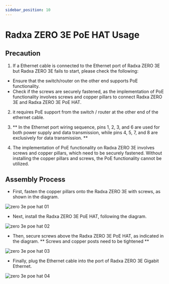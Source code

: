 ```yaml
---
sidebar_position: 10
---
```


# Radxa ZERO 3E PoE HAT Usage

## Precaution

1. If a Ethernet cable is connected to the Ethernet port of Radxa ZERO 3E but Radxa ZERO 3E fails to start, please check the following:

- Ensure that the switch/router on the other end supports PoE functionality.
- Check if the screws are securely fastened, as the implementation of PoE functionality involves screws and copper pillars to connect Radxa ZERO 3E and Radxa ZERO 3E PoE HAT.

2. it requires PoE support from the switch / router at the other end of the ethernet cable.

3. ** In the Ethernet port wiring sequence, pins 1, 2, 3, and 6 are used for both power supply and data transmission, while pins 4, 5, 7, and 8 are exclusively for data transmission. **

4. The implementation of PoE functionality on Radxa ZERO 3E involves screws and copper pillars, which need to be securely fastened. Without installing the copper pillars and screws, the PoE functionality cannot be utilized.

## Assembly Process

- First, fasten the copper pillars onto the Radxa ZERO 3E with screws, as shown in the diagram.

![zero 3e poe hat 01](/img/zero/zero3/zero_3e_poe_hat_01.webp)

- Next, install the Radxa ZERO 3E PoE HAT, following the diagram.

![zero 3e poe hat 02](/img/zero/zero3/zero_3e_poe_hat_02.webp)

- Then, secure screws above the Radxa ZERO 3E PoE HAT, as indicated in the diagram. ** Screws and copper posts need to be tightened **

![zero 3e poe hat 03](/img/zero/zero3/zero_3e_poe_hat_03.webp)

- Finally, plug the Ethernet cable into the port of Radxa ZERO 3E Gigabit Ethernet.

![zero 3e poe hat 04](/img/zero/zero3/zero_3e_poe_hat_04.webp)
